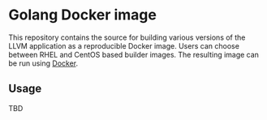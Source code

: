 Golang Docker image
===================

This repository contains the source for building various versions of
the LLVM application as a reproducible Docker image.
Users can choose between RHEL and CentOS based builder images.
The resulting image can be run using [Docker](http://docker.io).


Usage
---------------------
TBD
